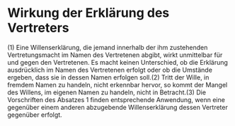 # Wirkung der Erklärung des Vertreters

(1) Eine Willenserklärung, die jemand innerhalb der ihm zustehenden Vertretungsmacht im Namen des Vertretenen abgibt, wirkt unmittelbar für und gegen den Vertretenen. Es macht keinen Unterschied, ob die Erklärung ausdrücklich im Namen des Vertretenen erfolgt oder ob die Umstände ergeben, dass sie in dessen Namen erfolgen soll.(2) Tritt der Wille, in fremdem Namen zu handeln, nicht erkennbar hervor, so kommt der Mangel des Willens, im eigenen Namen zu handeln, nicht in Betracht.(3) Die Vorschriften des Absatzes 1 finden entsprechende Anwendung, wenn eine gegenüber einem anderen abzugebende Willenserklärung dessen Vertreter gegenüber erfolgt. 

